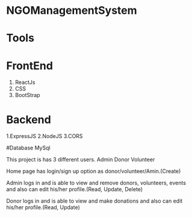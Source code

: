 # NGOManagementSystem

# Tools

# FrontEnd
 1. ReactJs
 2. CSS
 3. BootStrap

# Backend
 1.ExpressJS
 2.NodeJS
 3.CORS
 
#Database
  MySql
 
 This project is has 3 different users.
      Admin
      Donor
      Volunteer
     
Home page has login/sign up option as donor/volunteer/Amin.(Create)

Admin logs in and is able to view and remove donors, volunteers, events and also can edit his/her profile.(Read, Update, Delete)

Donor logs in and is able to view and make donations and also can edit his/her profile.(Read, Update)





 
 
 
